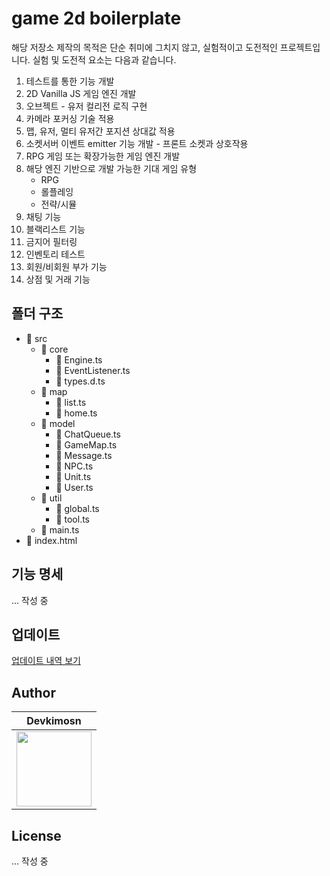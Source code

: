 # game 2d boilerplate

해당 저장소 제작의 목적은 단순 취미에 그치지 않고, 실험적이고 도전적인 프로젝트입니다. 실험 및 도전적 요소는 다음과 같습니다.

1. 테스트를 통한 기능 개발
2. 2D Vanilla JS 게임 엔진 개발
3. 오브젝트 - 유저 컬리전 로직 구현
4. 카메라 포커싱 기술 적용
5. 맵, 유저, 멀티 유저간 포지션 상대값 적용
6. 소켓서버 이벤트 emitter 기능 개발 - 프론트 소켓과 상호작용
7. RPG 게임 또는 확장가능한 게임 엔진 개발
8. 해당 엔진 기반으로 개발 가능한 기대 게임 유형
   - RPG
   - 롤플레잉
   - 전략/시뮬
9. 채팅 기능
10. 블랙리스트 기능
11. 금지어 필터링
12. 인벤토리 테스트
13. 회원/비회원 부가 기능
14. 상점 및 거래 기능

## 폴더 구조

- 📂 src
  - 📂 core
    - 📄 Engine.ts
    - 📄 EventListener.ts
    - 📄 types.d.ts
  - 📂 map
    - 📄 list.ts
    - 📄 home.ts
  - 📂 model
    - 📄 ChatQueue.ts
    - 📄 GameMap.ts
    - 📄 Message.ts
    - 📄 NPC.ts
    - 📄 Unit.ts
    - 📄 User.ts
  - 📂 util
    - 📄 global.ts
    - 📄 tool.ts
  - 📄 main.ts
- 📄 index.html

## 기능 명세

... 작성 중

## 업데이트

[업데이트 내역 보기](https://github.com/kkn1125/game-2d-boilerplate/blob/main/UPDATE.md)

## Author

| <div align="center">Devkimosn</div>                                                                                                  |
| ------------------------------------------------------------------------------------------------------------------------------------ |
| <a href="https://github.com/kkn1125"><img width="120" height="120" src="https://avatars.githubusercontent.com/u/71887242?v=4" /></a> |

## License

... 작성 중